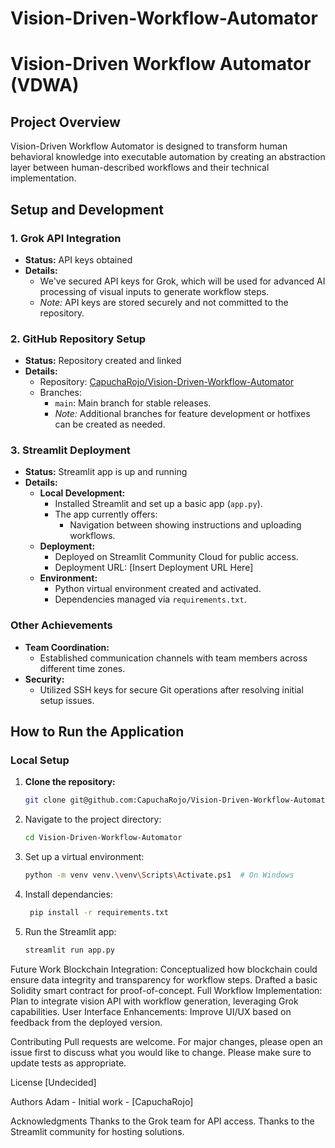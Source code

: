 ﻿# Vision-Driven-Workflow-Automator
# Vision-Driven Workflow Automator (VDWA)

## Project Overview
Vision-Driven Workflow Automator is designed to transform human behavioral knowledge into executable automation by creating an abstraction layer between human-described workflows and their technical implementation.

## Setup and Development

### 1. Grok API Integration
- **Status:** API keys obtained
- **Details:** 
  - We've secured API keys for Grok, which will be used for advanced AI processing of visual inputs to generate workflow steps.
  - *Note:* API keys are stored securely and not committed to the repository.

### 2. GitHub Repository Setup
- **Status:** Repository created and linked
- **Details:**
  - Repository: [CapuchaRojo/Vision-Driven-Workflow-Automator](https://github.com/CapuchaRojo/Vision-Driven-Workflow-Automator)
  - Branches:
    - `main`: Main branch for stable releases.
    - *Note:* Additional branches for feature development or hotfixes can be created as needed.

### 3. Streamlit Deployment
- **Status:** Streamlit app is up and running
- **Details:**
  - **Local Development:**
    - Installed Streamlit and set up a basic app (`app.py`).
    - The app currently offers:
      - Navigation between showing instructions and uploading workflows.
  - **Deployment:**
    - Deployed on Streamlit Community Cloud for public access.
    - Deployment URL: [Insert Deployment URL Here]
  - **Environment:**
    - Python virtual environment created and activated.
    - Dependencies managed via `requirements.txt`.

### Other Achievements
- **Team Coordination:** 
  - Established communication channels with team members across different time zones.
- **Security:** 
  - Utilized SSH keys for secure Git operations after resolving initial setup issues.

## How to Run the Application

### Local Setup
1. **Clone the repository:**
   ```bash
   git clone git@github.com:CapuchaRojo/Vision-Driven-Workflow-Automator.git

2. Navigate to the project directory:
   ```bash
   cd Vision-Driven-Workflow-Automator

3. Set up a virtual environment:
   ```bash
   python -m venv venv.\venv\Scripts\Activate.ps1  # On Windows

4. Install dependancies:
   ```bash
    pip install -r requirements.txt

5. Run the Streamlit app:
   ```bash
   streamlit run app.py


Future Work
Blockchain Integration: 
Conceptualized how blockchain could ensure data integrity and transparency for workflow steps.
Drafted a basic Solidity smart contract for proof-of-concept.
Full Workflow Implementation: 
Plan to integrate vision API with workflow generation, leveraging Grok capabilities.
User Interface Enhancements: 
Improve UI/UX based on feedback from the deployed version.

Contributing
Pull requests are welcome. For major changes, please open an issue first to discuss what you would like to change.
Please make sure to update tests as appropriate.

License
[Undecided]

Authors
Adam - Initial work - [CapuchaRojo]

Acknowledgments
Thanks to the Grok team for API access.
Thanks to the Streamlit community for hosting solutions.
      
